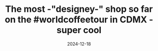---
layout: post
title: "The most -\"designey-\" shop so far on the #worldcoffeetour in CDMX - super cool"
date: 2024-12-18
city: "Mexico City"
country: "Mexico"
continent: "North America"
latitude: 
longitude: 
cafe_name: ""
rating: 
notes: "The most -\"designey-\" shop so far on the in CDMX - super cool space and first time I-'ve seen a slayer single group head in the wild. Espresso was perfection."
image_url: "/media/posts/202412/470674818_18484461454001623_8468832195661570305_n_18215880058291038.jpg"
images:
  - "/media/posts/202412/470674818_18484461454001623_8468832195661570305_n_18215880058291038.jpg"
  - "/media/posts/202412/470733846_18484461469001623_3683537004690073227_n_17962497302833385.jpg"
  - "/media/posts/202412/470428129_18484461478001623_4101996372923537881_n_18008666921505753.jpg"
  - "/media/posts/202412/470485115_18484461499001623_999271151931822934_n_17877385458217144.jpg"
  - "/media/posts/202412/470911977_18484461544001623_7239782090769730233_n_17912436489045048.jpg"
  - "/media/posts/202412/470834124_18484461553001623_684069147149352089_n_18030741674603368.jpg"
  - "/media/posts/202412/470944358_18484461541001623_124298175509098781_n_18035461238110389.jpg"
  - "/media/posts/202412/470721353_18484461565001623_7196974433982507273_n_18129943099389097.jpg"
instagram_url: ""
---